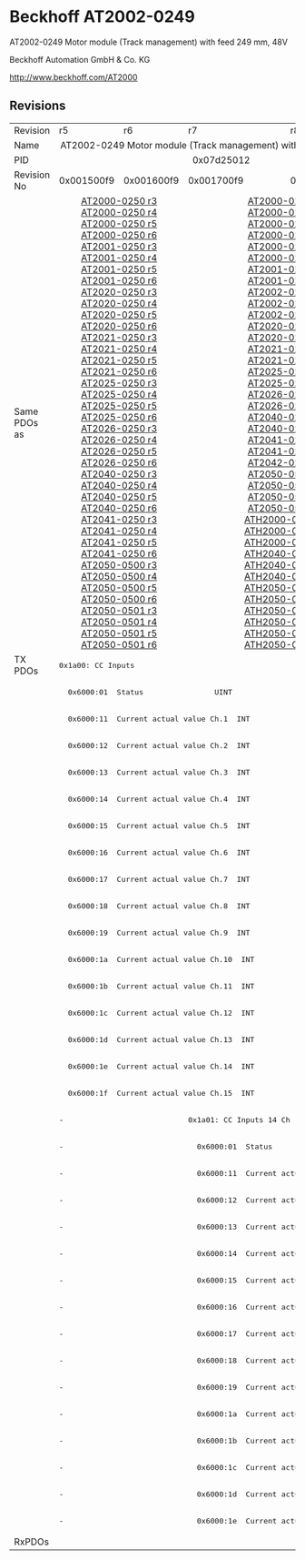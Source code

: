 # Beckhoff AT2002-0249

AT2002-0249 Motor module (Track management) with feed 249 mm, 48V

Beckhoff Automation GmbH & Co. KG

http://www.beckhoff.com/AT2000

## Revisions
<table>
<tr>
<td>Revision</td>
<td>r5</td>
<td>r6</td>
<td>r7</td>
<td>r8</td>
</tr>
<tr>
<td>Name</td>
<td colspan=4 align="center">AT2002-0249 Motor module (Track management) with feed 249 mm, 48V</td>
</tr>
<tr>
<td>PID</td>
<td colspan=4 align="center">0x07d25012</td>
</tr>
<tr>
<td>Revision No</td>
<td>0x001500f9</td>
<td>0x001600f9</td>
<td>0x001700f9</td>
<td>0x001800f9</td>
</tr>
<tr>
<td>Same PDOs as</td>
<td colspan=2 align="center"><a href="AT2000-0250.md">AT2000-0250 r3</a><br/><a href="AT2000-0250.md">AT2000-0250 r4</a><br/><a href="AT2000-0250.md">AT2000-0250 r5</a><br/><a href="AT2000-0250.md">AT2000-0250 r6</a><br/><a href="AT2001-0250.md">AT2001-0250 r3</a><br/><a href="AT2001-0250.md">AT2001-0250 r4</a><br/><a href="AT2001-0250.md">AT2001-0250 r5</a><br/><a href="AT2001-0250.md">AT2001-0250 r6</a><br/><a href="AT2020-0250.md">AT2020-0250 r3</a><br/><a href="AT2020-0250.md">AT2020-0250 r4</a><br/><a href="AT2020-0250.md">AT2020-0250 r5</a><br/><a href="AT2020-0250.md">AT2020-0250 r6</a><br/><a href="AT2021-0250.md">AT2021-0250 r3</a><br/><a href="AT2021-0250.md">AT2021-0250 r4</a><br/><a href="AT2021-0250.md">AT2021-0250 r5</a><br/><a href="AT2021-0250.md">AT2021-0250 r6</a><br/><a href="AT2025-0250.md">AT2025-0250 r3</a><br/><a href="AT2025-0250.md">AT2025-0250 r4</a><br/><a href="AT2025-0250.md">AT2025-0250 r5</a><br/><a href="AT2025-0250.md">AT2025-0250 r6</a><br/><a href="AT2026-0250.md">AT2026-0250 r3</a><br/><a href="AT2026-0250.md">AT2026-0250 r4</a><br/><a href="AT2026-0250.md">AT2026-0250 r5</a><br/><a href="AT2026-0250.md">AT2026-0250 r6</a><br/><a href="AT2040-0250.md">AT2040-0250 r3</a><br/><a href="AT2040-0250.md">AT2040-0250 r4</a><br/><a href="AT2040-0250.md">AT2040-0250 r5</a><br/><a href="AT2040-0250.md">AT2040-0250 r6</a><br/><a href="AT2041-0250.md">AT2041-0250 r3</a><br/><a href="AT2041-0250.md">AT2041-0250 r4</a><br/><a href="AT2041-0250.md">AT2041-0250 r5</a><br/><a href="AT2041-0250.md">AT2041-0250 r6</a><br/><a href="AT2050-0500.md">AT2050-0500 r3</a><br/><a href="AT2050-0500.md">AT2050-0500 r4</a><br/><a href="AT2050-0500.md">AT2050-0500 r5</a><br/><a href="AT2050-0500.md">AT2050-0500 r6</a><br/><a href="AT2050-0501.md">AT2050-0501 r3</a><br/><a href="AT2050-0501.md">AT2050-0501 r4</a><br/><a href="AT2050-0501.md">AT2050-0501 r5</a><br/><a href="AT2050-0501.md">AT2050-0501 r6</a></td>
<td colspan=2 align="center"><a href="AT2000-0233.md">AT2000-0233 r6</a><br/><a href="AT2000-0233.md">AT2000-0233 r7</a><br/><a href="AT2000-0233.md">AT2000-0233 r8</a><br/><a href="AT2000-0249.md">AT2000-0249 r8</a><br/><a href="AT2000-0250.md">AT2000-0250 r7</a><br/><a href="AT2000-0250.md">AT2000-0250 r8</a><br/><a href="AT2001-0250.md">AT2001-0250 r7</a><br/><a href="AT2001-0250.md">AT2001-0250 r8</a><br/><a href="AT2002-0250.md">AT2002-0250 r6</a><br/><a href="AT2002-0250.md">AT2002-0250 r7</a><br/><a href="AT2002-0250.md">AT2002-0250 r8</a><br/><a href="AT2020-0250.md">AT2020-0250 r7</a><br/><a href="AT2020-0250.md">AT2020-0250 r8</a><br/><a href="AT2021-0250.md">AT2021-0250 r7</a><br/><a href="AT2021-0250.md">AT2021-0250 r8</a><br/><a href="AT2025-0250.md">AT2025-0250 r7</a><br/><a href="AT2025-0250.md">AT2025-0250 r8</a><br/><a href="AT2026-0250.md">AT2026-0250 r7</a><br/><a href="AT2026-0250.md">AT2026-0250 r8</a><br/><a href="AT2040-0250.md">AT2040-0250 r7</a><br/><a href="AT2040-0250.md">AT2040-0250 r8</a><br/><a href="AT2041-0250.md">AT2041-0250 r7</a><br/><a href="AT2041-0250.md">AT2041-0250 r8</a><br/><a href="AT2042-0250.md">AT2042-0250 r8</a><br/><a href="AT2050-0500.md">AT2050-0500 r7</a><br/><a href="AT2050-0500.md">AT2050-0500 r8</a><br/><a href="AT2050-0501.md">AT2050-0501 r7</a><br/><a href="AT2050-0501.md">AT2050-0501 r8</a><br/><a href="ATH2000-0250.md">ATH2000-0250 r6</a><br/><a href="ATH2000-0250.md">ATH2000-0250 r7</a><br/><a href="ATH2000-0250.md">ATH2000-0250 r8</a><br/><a href="ATH2040-0250.md">ATH2040-0250 r6</a><br/><a href="ATH2040-0250.md">ATH2040-0250 r7</a><br/><a href="ATH2040-0250.md">ATH2040-0250 r8</a><br/><a href="ATH2050-0500.md">ATH2050-0500 r6</a><br/><a href="ATH2050-0500.md">ATH2050-0500 r7</a><br/><a href="ATH2050-0500.md">ATH2050-0500 r8</a><br/><a href="ATH2050-0501.md">ATH2050-0501 r6</a><br/><a href="ATH2050-0501.md">ATH2050-0501 r7</a><br/><a href="ATH2050-0501.md">ATH2050-0501 r8</a></td>
</tr>
<tr>
<td rowspan=33 valign=top>TX PDOs</td>
<td colspan=4 align="left"><pre>0x1a00: CC Inputs</pre></td>
<td></td>
</tr>
<tr>
<td colspan=4 align="left"><pre>  0x6000:01  Status                UINT</pre></td>
</tr>
<tr>
<td colspan=4 align="left"><pre>  0x6000:11  Current actual value Ch.1  INT</pre></td>
</tr>
<tr>
<td colspan=4 align="left"><pre>  0x6000:12  Current actual value Ch.2  INT</pre></td>
</tr>
<tr>
<td colspan=4 align="left"><pre>  0x6000:13  Current actual value Ch.3  INT</pre></td>
</tr>
<tr>
<td colspan=4 align="left"><pre>  0x6000:14  Current actual value Ch.4  INT</pre></td>
</tr>
<tr>
<td colspan=4 align="left"><pre>  0x6000:15  Current actual value Ch.5  INT</pre></td>
</tr>
<tr>
<td colspan=4 align="left"><pre>  0x6000:16  Current actual value Ch.6  INT</pre></td>
</tr>
<tr>
<td colspan=4 align="left"><pre>  0x6000:17  Current actual value Ch.7  INT</pre></td>
</tr>
<tr>
<td colspan=4 align="left"><pre>  0x6000:18  Current actual value Ch.8  INT</pre></td>
</tr>
<tr>
<td colspan=4 align="left"><pre>  0x6000:19  Current actual value Ch.9  INT</pre></td>
</tr>
<tr>
<td colspan=4 align="left"><pre>  0x6000:1a  Current actual value Ch.10  INT</pre></td>
</tr>
<tr>
<td colspan=4 align="left"><pre>  0x6000:1b  Current actual value Ch.11  INT</pre></td>
</tr>
<tr>
<td colspan=4 align="left"><pre>  0x6000:1c  Current actual value Ch.12  INT</pre></td>
</tr>
<tr>
<td colspan=4 align="left"><pre>  0x6000:1d  Current actual value Ch.13  INT</pre></td>
</tr>
<tr>
<td colspan=4 align="left"><pre>  0x6000:1e  Current actual value Ch.14  INT</pre></td>
</tr>
<tr>
<td colspan=4 align="left"><pre>  0x6000:1f  Current actual value Ch.15  INT</pre></td>
</tr>
<tr>
<td colspan=2 align="left"><pre>-</pre></td>
<td colspan=2 align="left"><pre>0x1a01: CC Inputs 14 Ch</pre></td>
</tr>
<tr>
<td colspan=2 align="left"><pre>-</pre></td>
<td colspan=2 align="left"><pre>  0x6000:01  Status                UINT</pre></td>
</tr>
<tr>
<td colspan=2 align="left"><pre>-</pre></td>
<td colspan=2 align="left"><pre>  0x6000:11  Current actual value Ch.1  INT</pre></td>
</tr>
<tr>
<td colspan=2 align="left"><pre>-</pre></td>
<td colspan=2 align="left"><pre>  0x6000:12  Current actual value Ch.2  INT</pre></td>
</tr>
<tr>
<td colspan=2 align="left"><pre>-</pre></td>
<td colspan=2 align="left"><pre>  0x6000:13  Current actual value Ch.3  INT</pre></td>
</tr>
<tr>
<td colspan=2 align="left"><pre>-</pre></td>
<td colspan=2 align="left"><pre>  0x6000:14  Current actual value Ch.4  INT</pre></td>
</tr>
<tr>
<td colspan=2 align="left"><pre>-</pre></td>
<td colspan=2 align="left"><pre>  0x6000:15  Current actual value Ch.5  INT</pre></td>
</tr>
<tr>
<td colspan=2 align="left"><pre>-</pre></td>
<td colspan=2 align="left"><pre>  0x6000:16  Current actual value Ch.6  INT</pre></td>
</tr>
<tr>
<td colspan=2 align="left"><pre>-</pre></td>
<td colspan=2 align="left"><pre>  0x6000:17  Current actual value Ch.7  INT</pre></td>
</tr>
<tr>
<td colspan=2 align="left"><pre>-</pre></td>
<td colspan=2 align="left"><pre>  0x6000:18  Current actual value Ch.8  INT</pre></td>
</tr>
<tr>
<td colspan=2 align="left"><pre>-</pre></td>
<td colspan=2 align="left"><pre>  0x6000:19  Current actual value Ch.9  INT</pre></td>
</tr>
<tr>
<td colspan=2 align="left"><pre>-</pre></td>
<td colspan=2 align="left"><pre>  0x6000:1a  Current actual value Ch.10  INT</pre></td>
</tr>
<tr>
<td colspan=2 align="left"><pre>-</pre></td>
<td colspan=2 align="left"><pre>  0x6000:1b  Current actual value Ch.11  INT</pre></td>
</tr>
<tr>
<td colspan=2 align="left"><pre>-</pre></td>
<td colspan=2 align="left"><pre>  0x6000:1c  Current actual value Ch.12  INT</pre></td>
</tr>
<tr>
<td colspan=2 align="left"><pre>-</pre></td>
<td colspan=2 align="left"><pre>  0x6000:1d  Current actual value Ch.13  INT</pre></td>
</tr>
<tr>
<td colspan=2 align="left"><pre>-</pre></td>
<td colspan=2 align="left"><pre>  0x6000:1e  Current actual value Ch.14  INT</pre></td>
</tr>
<tr>
<td>RxPDOs</td>
<td colspan=4 align="left"></td>
</tr>
</table>
